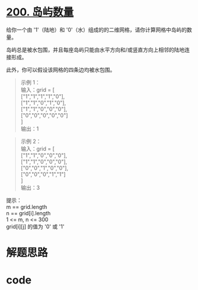 # [200. 岛屿数量](https://leetcode.cn/problems/number-of-islands/description/?envType=company&envId=bytedance&favoriteSlug=bytedance-thirty-days)

给你一个由 '1'（陆地）和 '0'（水）组成的的二维网格，请你计算网格中岛屿的数量。

岛屿总是被水包围，并且每座岛屿只能由水平方向和/或竖直方向上相邻的陆地连接形成。

此外，你可以假设该网格的四条边均被水包围。

>示例 1：<br>
输入：grid = [<br>
  ["1","1","1","1","0"],<br>
  ["1","1","0","1","0"],<br>
  ["1","1","0","0","0"],<br>
  ["0","0","0","0","0"]<br>
]<br>
输出：1

>示例 2：<br>
输入：grid = [<br>
  ["1","1","0","0","0"],<br>
  ["1","1","0","0","0"],<br>
  ["0","0","1","0","0"],<br>
  ["0","0","0","1","1"]<br>
]<br>
输出：3
 

提示：<br>
m == grid.length<br>
n == grid[i].length<br>
1 <= m, n <= 300<br>
grid[i][j] 的值为 '0' 或 '1'

# 解题思路


# code